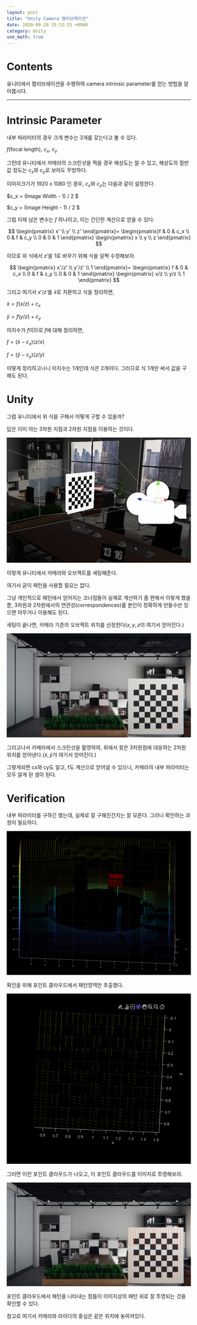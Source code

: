 ```yaml
---
layout: post
title: "Unity Camera 캘리브레이션"
date: 2020-09-20 15:52:23 +0900
category: Unity
use_math: true
---
```

# Contents

유니티에서 캘리브레이션을 수행하여 camera intrinsic parameter를 얻는 방법을 알아봅시다.

---

# Intrinsic Parameter

내부 파라미터의 경우 크게 변수는 3개를 갖는다고 볼 수 있다.


$f$(focal length), $c_x$, $c_y$


그런데 유니티에서 카메라의 스크린샷을 찍을 경우 해상도는 알 수 있고, 해상도의 절반값 정도는 $c_x$와 $c_y$로 보아도 무방하다.

이미지크기가 1920 x 1080 인 경우, $c_x$와 $c_y$는 다음과 같이 설정한다.


$c_x = (Image Width - 1) / 2 $

$c_y = (Image Height - 1) / 2 $


그럼 이제 남은 변수는 $f$ 하나이고, 이는 간단한 계산으로 얻을 수 있다.


$$ \begin{pmatrix} x' \\ y' \\ z' \end{pmatrix}= \begin{pmatrix}f & 0 & c_x \\ 0 & f & c_y \\ 0 & 0 & 1 \end{pmatrix} \begin{pmatrix} x \\ y \\ z \end{pmatrix} $$


이므로 위 식에서 $z'$을 1로 바꾸기 위해 식을 살짝 수정해보자.


$$ \begin{pmatrix} x'/z' \\ y'/z' \\ 1 \end{pmatrix}= \begin{pmatrix} f & 0 & c_x \\ 0 & f & c_y \\ 0 & 0 & 1 \end{pmatrix} \begin{pmatrix} x/z \\ y/z \\ 1 \end{pmatrix} $$


그리고 여기서 $x'/z'$를 $\tilde{x}$로 치환하고 식을 정리하면,


$\tilde{x} = f (x/z) + c_x$

$\tilde{y} = f (y/z) + c_y$


미지수가 $f$이므로 $f$에 대해 정리하면,


$f =(\tilde{x} - c_x) (z/x)$

$f =(\tilde{y} - c_y) (z/y)$


이렇게 정리하고나니 미지수는 1개인데 식은 2개이다. 그러므로 식 1개만 써서 값을 구해도 된다.

# Unity

그럼 유니티에서 위 식을 구해서 어떻게 구할 수 있을까?

답은 이미 아는 3차원 지점과 2차원 지점을 이용하는 것이다.

![image1](/Assets/2020-09-20/1.png?raw=true)

이렇게 유니티에서 카메라와 오브젝트를 세팅해준다.

여기서 굳이 패턴을 사용할 필요는 없다.

그냥 개인적으로 패턴에서 얻어지는 코너점들이 실제로 계산하기 좀 편해서 이렇게 했을뿐, 3차원과 2차원에서의 연관성(correspondences)를 본인이 정확하게 만들수만 있으면 아무거나 이용해도 된다.

세팅이 끝나면, 카메라 기준의 오브젝트 위치를 선정한다($x, y, z$이 여기서 얻어진다.)

![image2](/Assets/2020-09-20/2020-09-18_14-30-12.png?raw=true)

그리고나서 카메라에서 스크린샷을 촬영하여, 위에서 찾은 3차원점에 대응하는 2차원 위치를 얻어낸다.($\tilde{x},\tilde{y}$가 여기서 얻어진다.)

그렇게되면 cx와 cy도 알고, f도 계산으로 얻어낼 수 있으니, 카메라의 내부 파라미터는 모두 알게 된 셈이 된다.

# Verification

내부 파라미터를 구하긴 했는데, 실제로 잘 구해진건지는 잘 모른다. 그러니 확인하는 과정이 필요하다.

![image1](/Assets/2020-09-20/2.png?raw=true)

확인을 위해 포인트 클라우드에서 패턴영역만 추출했다.

![image1](/Assets/2020-09-20/3.png?raw=true)

그러면 이런 포인트 클라우드가 나오고, 이 포인트 클라우드를 이미지로 투영해보자.

![image1](/Assets/2020-09-20/4.png?raw=true)

포인트 클라우드에서 패턴을 나타내는 점들이 이미지상의 패턴 위로 잘 투영되는 것을 확인할 수 있다.

참고로 여기서 카메라와 라이다의 중심은 같은 위치에 놓여져있다.
